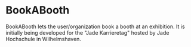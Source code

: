 # BookABooth

BookABooth lets the user/organization book a booth at an exhibition. It is initially being developed for the "Jade Karrieretag" hosted by Jade Hochschule in Wilhelmshaven.
